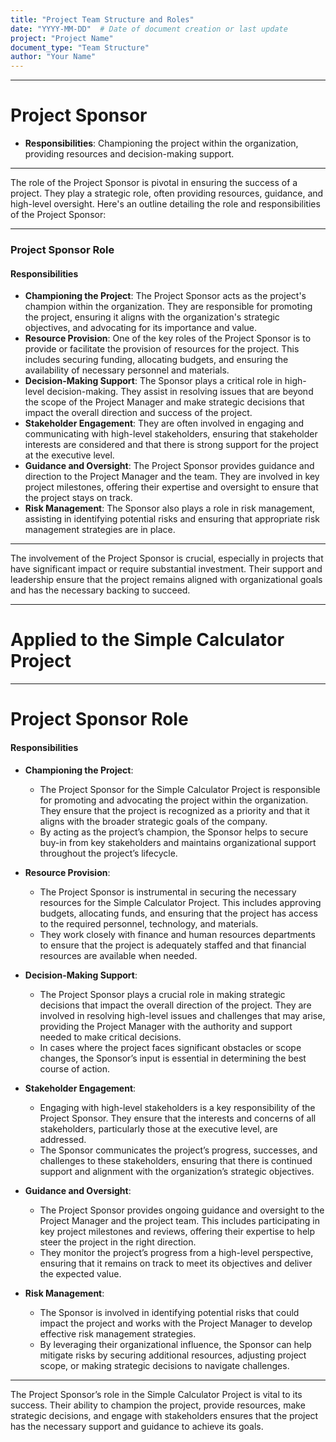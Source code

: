 ```yaml
---
title: "Project Team Structure and Roles"
date: "YYYY-MM-DD"  # Date of document creation or last update
project: "Project Name"
document_type: "Team Structure"
author: "Your Name"
---
```

---
# Project Sponsor

- **Responsibilities**: Championing the project within the organization, providing resources and decision-making support.

---
The role of the Project Sponsor is pivotal in ensuring the success of a project. They play a strategic role, often providing resources, guidance, and high-level oversight. Here's an outline detailing the role and responsibilities of the Project Sponsor:

---

### Project Sponsor Role

#### Responsibilities
- **Championing the Project**: The Project Sponsor acts as the project's champion within the organization. They are responsible for promoting the project, ensuring it aligns with the organization's strategic objectives, and advocating for its importance and value.
- **Resource Provision**: One of the key roles of the Project Sponsor is to provide or facilitate the provision of resources for the project. This includes securing funding, allocating budgets, and ensuring the availability of necessary personnel and materials.
- **Decision-Making Support**: The Sponsor plays a critical role in high-level decision-making. They assist in resolving issues that are beyond the scope of the Project Manager and make strategic decisions that impact the overall direction and success of the project.
- **Stakeholder Engagement**: They are often involved in engaging and communicating with high-level stakeholders, ensuring that stakeholder interests are considered and that there is strong support for the project at the executive level.
- **Guidance and Oversight**: The Project Sponsor provides guidance and direction to the Project Manager and the team. They are involved in key project milestones, offering their expertise and oversight to ensure that the project stays on track.
- **Risk Management**: The Sponsor also plays a role in risk management, assisting in identifying potential risks and ensuring that appropriate risk management strategies are in place.

---

The involvement of the Project Sponsor is crucial, especially in projects that have significant impact or require substantial investment. Their support and leadership ensure that the project remains aligned with organizational goals and has the necessary backing to succeed.

---
# Applied to the Simple Calculator Project 

---
# Project Sponsor Role

#### Responsibilities

- **Championing the Project**:
  - The Project Sponsor for the Simple Calculator Project is responsible for promoting and advocating the project within the organization. They ensure that the project is recognized as a priority and that it aligns with the broader strategic goals of the company.
  - By acting as the project’s champion, the Sponsor helps to secure buy-in from key stakeholders and maintains organizational support throughout the project’s lifecycle.

- **Resource Provision**:
  - The Project Sponsor is instrumental in securing the necessary resources for the Simple Calculator Project. This includes approving budgets, allocating funds, and ensuring that the project has access to the required personnel, technology, and materials.
  - They work closely with finance and human resources departments to ensure that the project is adequately staffed and that financial resources are available when needed.

- **Decision-Making Support**:
  - The Project Sponsor plays a crucial role in making strategic decisions that impact the overall direction of the project. They are involved in resolving high-level issues and challenges that may arise, providing the Project Manager with the authority and support needed to make critical decisions.
  - In cases where the project faces significant obstacles or scope changes, the Sponsor’s input is essential in determining the best course of action.

- **Stakeholder Engagement**:
  - Engaging with high-level stakeholders is a key responsibility of the Project Sponsor. They ensure that the interests and concerns of all stakeholders, particularly those at the executive level, are addressed.
  - The Sponsor communicates the project’s progress, successes, and challenges to these stakeholders, ensuring that there is continued support and alignment with the organization’s strategic objectives.

- **Guidance and Oversight**:
  - The Project Sponsor provides ongoing guidance and oversight to the Project Manager and the project team. This includes participating in key project milestones and reviews, offering their expertise to help steer the project in the right direction.
  - They monitor the project’s progress from a high-level perspective, ensuring that it remains on track to meet its objectives and deliver the expected value.

- **Risk Management**:
  - The Sponsor is involved in identifying potential risks that could impact the project and works with the Project Manager to develop effective risk management strategies.
  - By leveraging their organizational influence, the Sponsor can help mitigate risks by securing additional resources, adjusting project scope, or making strategic decisions to navigate challenges.

---

The Project Sponsor’s role in the Simple Calculator Project is vital to its success. Their ability to champion the project, provide resources, make strategic decisions, and engage with stakeholders ensures that the project has the necessary support and guidance to achieve its goals.
